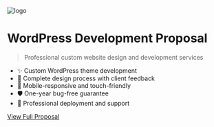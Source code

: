 ![logo](https://via.placeholder.com/200x100/0073aa/ffffff?text=WP+DEV)

# WordPress Development Proposal

> Professional custom website design and development services

- ✨ Custom WordPress theme development
- 🎨 Complete design process with client feedback
- 📱 Mobile-responsive and touch-friendly
- 🛡️ One-year bug-free guarantee
- 🚀 Professional deployment and support

[View Full Proposal](slides/01-introduction.md)
